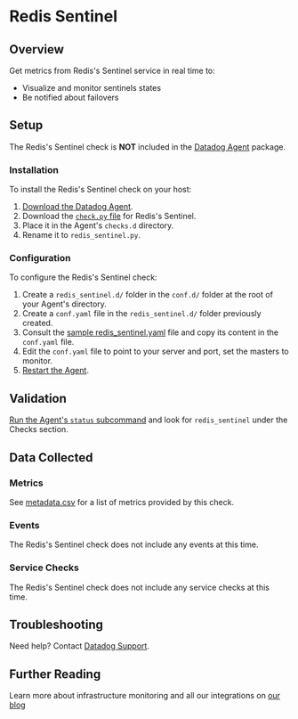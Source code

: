 # Redis Sentinel

## Overview

Get metrics from Redis's Sentinel service in real time to:

* Visualize and monitor sentinels states
* Be notified about failovers


## Setup

The Redis's Sentinel check is **NOT** included in the [Datadog Agent][1] package.

### Installation

To install the Redis's Sentinel check on your host:

1. [Download the Datadog Agent][1].
2. Download the [`check.py` file][2] for Redis's Sentinel.
3. Place it in the Agent's `checks.d` directory.
4. Rename it to `redis_sentinel.py`.

### Configuration

To configure the Redis's Sentinel check: 

1. Create a `redis_sentinel.d/` folder in the `conf.d/` folder at the root of your Agent's directory. 
2. Create a `conf.yaml` file in the `redis_sentinel.d/` folder previously created.
3. Consult the [sample redis_sentinel.yaml][2] file and copy its content in the `conf.yaml` file.
4. Edit the `conf.yaml` file to point to your server and port, set the masters to monitor.
5. [Restart the Agent][3].

## Validation

[Run the Agent's `status` subcommand][4] and look for `redis_sentinel` under the Checks section.

## Data Collected
### Metrics
See [metadata.csv][5] for a list of metrics provided by this check.

### Events
The Redis's Sentinel check does not include any events at this time.

### Service Checks
The Redis's Sentinel check does not include any service checks at this time.

## Troubleshooting
Need help? Contact [Datadog Support][6].

## Further Reading

Learn more about infrastructure monitoring and all our integrations on [our blog][7]

[1]: https://app.datadoghq.com/account/settings#agent
[2]: https://github.com/DataDog/integrations-extras/blob/master/redis_sentinel/conf.yaml.example
[3]: https://docs.datadoghq.com/agent/faq/agent-commands/#start-stop-restart-the-agent
[4]: https://docs.datadoghq.com/agent/faq/agent-commands/#agent-status-and-information
[5]: https://github.com/DataDog/integrations-extras/blob/master/redis_sentinel/metadata.csv
[6]: http://docs.datadoghq.com/help/
[7]: https://www.datadoghq.com/blog/